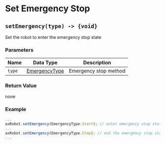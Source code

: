 # Set Emergency Stop

## `setEmergency(type) -> {void}`

Set the robot to enter the emergency stop state
### Parameters

| Name | Data Type | Description |
| ------ | --------------------------------------- | -------- |
| `type` | [EmergencyType](#/Define-EmergencyType) | Emergency stop method |

### Return Value

none

### Example

```javascript
...
axRobot.setEmergency(EmergencyType.Start); // enter emergency stop state
...
axRobot.setEmergency(EmergencyType.Stop); // end the emergency stop state
...
````
